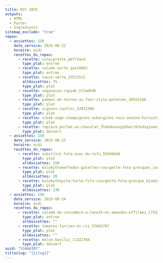 ```yaml
---
title: RIF 2025
outputs:
  - HTML
  - Poster
  - Ingredients
sitemap_exclude: "true"
repas:
  - assiettes: 150
    date_service: 2025-08-22
    horaire: midi
    recettes_du_repas:
      - recette: vinaigrette_pm7r5avd
        type_plat: entree
      - recette: salade-verte_qaxl8865
        type_plat: entree
      - recette: sauce-verte_23513512
        altAssiettes: 75
        type_plat: plat
      - recette: veganaise-rapide_h7imdh9h
        type_plat: plat
      - recette: pommes-de-terres-au-four-style-potatoes_50555166
        type_plat: plat
      - recette: oignons-confits_52072306
        type_plat: plat
      - recette: steak-vege-champignons-aubergines-noix-avoine-haricots-rouges-version-amelioree_bwr2rkex
        type_plat: plat
      - recette: tapioca-perlee-au-chocolat_3lmh4nwosg3nhoir63vdog1aaetw_lw7qhrf
        type_plat: dessert
  - assiettes: 150
    date_service: 2025-08-23
    horaire: midi
    recettes_du_repas:
      - recette: substitut-feta-avec-du-tofu_55504446
        type_plat: plat
        altAssiettes: 150
      - recette: kolokythokeftedes-galettes-courgette-feta-grecques_iuu0z_af3uzfnhdk9ypgrmlu_-qn64cuz7jv
        type_plat: plat
        altAssiettes: 20
      - recette: kolokythopita-tarte-filo-courgette-feta-grecque_8jaekytp-ugpt05g-jwgjuqa-xseqspbol9g
        type_plat: plat
        altAssiettes: 130
  - assiettes: 150
    date_service: 2025-08-24
    horaire: midi
    recettes_du_repas:
      - recette: salade-de-concombre-a-laneth-et-amandes-effilees_17532461
        type_plat: entree
        altAssiettes: ""
      - recette: tomates-farcies-et-riz_57663707
        type_plat: plat
        altAssiettes: ""
      - recette: melon-basilic_11322764
        type_plat: dessert
uuid: "53466307"
titleslug: "{{slug}}"
---
```

